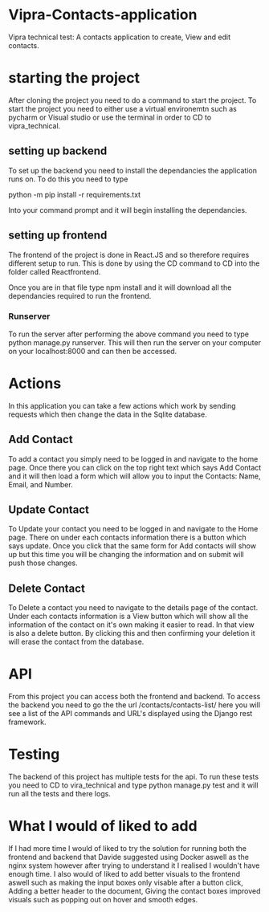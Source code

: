 # Vipra-Contacts-application
Vipra technical test: A contacts application to create, View and edit contacts.

# starting the project

After cloning the project you need to do a command to start the project. To start the project you need to either use a virtual environemtn such as pycharm or Visual studio or use the terminal in order to CD to vipra_technical. 

## setting up backend

To set up the backend you need to install the dependancies the application runs on. To do this you need to type 

python -m pip install -r requirements.txt

Into your command prompt and it will begin installing the dependancies. 

## setting up frontend

The frontend of the project is done in React.JS and so therefore requires different setup to run. This is done by using the CD command to CD into the folder called Reactfrontend. 

Once you are in that file type npm install and it will download all the dependancies required to run the frontend.

### Runserver

To run the server after performing the above command you need to type python manage.py runserver. This will then run the server on your computer on your localhost:8000 and can then be accessed. 

# Actions

In this application you can take a few actions which work by sending requests which then change the data in the Sqlite database. 

## Add Contact

To add a contact you simply need to be logged in and navigate to the home page. Once there you can click on the top right text which says Add Contact and it will then load a form which will allow you to input the Contacts:
Name, Email, and Number.

## Update Contact

To Update your contact you need to be logged in and navigate to the Home page. There on under each contacts information there is a button which says update. Once you click that the same form for Add contacts will show up but this time you will be changing the information and on submit will push those changes.

## Delete Contact

To Delete a contact you need to navigate to the details page of the contact. Under each contacts information is a View button which will show all the information of the contact on it's own making it easier to read. In that view is also a delete button. By clicking this and then confirming your deletion it will erase the contact from the database.

# API 

From this project you can access both the frontend and backend. To access the backend you need to go the the url /contacts/contacts-list/ here you will see a list of the API commands and URL's displayed using the Django rest framework. 

# Testing 

The backend of this project has multiple tests for the api. To run these tests you need to CD to vira_technical and type python manage.py test and it will run all the tests and there logs. 

# What I would of liked to add

If I had more time I would of liked to try the solution for running both the frontend and backend that Davide suggested using Docker
aswell as the nginx system however after trying to understand it I realised I wouldn't have enough time. I also would of liked to add better visuals to the frontend aswell such as making the input boxes only visable after a button click, Adding a better header to the document, Giving the contact boxes improved visuals such as popping out on hover and smooth edges. 